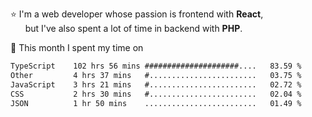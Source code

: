 ⭐ I'm a web developer whose passion is frontend with <b>React</b>,<br/>
&nbsp; &nbsp; &nbsp; but I've also spent a lot of time in backend with <b>PHP</b>.

📅 This month I spent my time on

<!--START_SECTION:waka-->

```txt
TypeScript    102 hrs 56 mins #####################....   83.59 %
Other         4 hrs 37 mins   #........................   03.75 %
JavaScript    3 hrs 21 mins   #........................   02.72 %
CSS           2 hrs 30 mins   #........................   02.04 %
JSON          1 hr 50 mins    .........................   01.49 %
```

<!--END_SECTION:waka-->
